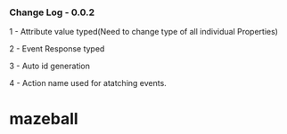 ### Change Log - 0.0.2

1 - Attribute value typed(Need to change type of all individual Properties)

2 - Event Response typed

3 - Auto id generation

4 - Action name used for atatching events.

# mazeball
